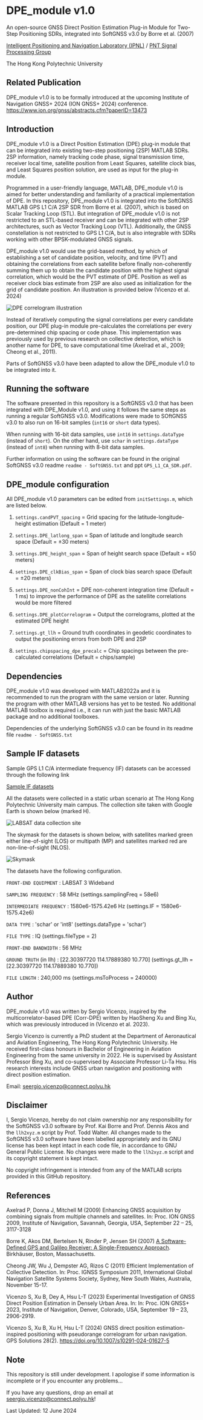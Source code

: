 # DPE_module v1.0
An open-source GNSS Direct Position Estimation Plug-in Module for Two-Step Positioning SDRs, integrated into SoftGNSS v3.0 by Borre et al. (2007)

[Intelligent Positioning and Navigation Laboratory (IPNL)](https://www.polyu.edu.hk/aae/ipn-lab/us/index.html) / [PNT Signal Processing Group](https://pbingxu.github.io/team/)

The Hong Kong Polytechnic University

## Related Publication
DPE_module v1.0 is to be formally introduced at the upcoming Institute of Navigation GNSS+ 2024 (ION GNSS+ 2024) conference.
<https://www.ion.org/gnss/abstracts.cfm?paperID=13473>

## Introduction
DPE_module v1.0 is a Direct Position Estimation (DPE) plug-in module that can be integrated into existing two-step positioning (2SP) MATLAB SDRs. 2SP information, namely tracking code phase, signal transmission time, receiver local time, satellite position from Least Squares, satellite clock bias, and Least Squares position solution, are used as input for the plug-in module. 

Programmed in a user-friendly language, MATLAB, DPE_module v1.0 is aimed for better understanding and familiarity of a practical implementation of DPE. In this repository, DPE_module v1.0 is integrated into the SoftGNSS MATLAB GPS L1 C/A 2SP SDR from Borre et al. (2007), which is based on Scalar Tracking Loop (STL). But integration of DPE_module v1.0 is not restricted to an STL-based receiver and can be integrated with other 2SP architectures, such as Vector Tracking Loop (VTL). Additionally, the GNSS constellation is not restricted to GPS L1 C/A, but is also integrable with SDRs working with other BPSK-modulated GNSS signals. 

DPE_module v1.0 would use the grid-based method, by which of establishing a set of candidate position, velocity, and time (PVT) and obtaining the correlations from each satellite before finally non-coherently summing them up to obtain the candidate position with the highest signal correlation, which would be the PVT estimate of DPE. Position as well as receiver clock bias estimate from 2SP are also used as initialization for the grid of candidate position. An illustration is provided below (Vicenzo et al. 2024)

![DPE correlogram illustration](https://github.com/Sergio-Vicenzo/GPSL1-DPEmodule/blob/main/DPE%20correlogram.jpg)

Instead of iteratively computing the signal correlations per every candidate position, our DPE plug-in module pre-calculates the correlations per every pre-determined chip spacing or code phase. This implementation was previously used by previous research on collective detection, which is another name for DPE, to save computational time (Axelrad et al., 2009; Cheong et al., 2011). 

Parts of SoftGNSS v3.0 have been adapted to allow the DPE_module v1.0 to be integrated into it. 

## Running the software
The software presented in this repository is a SoftGNSS v3.0 that has been integrated with DPE_Module v1.0, and using it follows the same steps as running a regular SoftGNSS v3.0. Modifications were made to SOftGNSS v3.0 to also run on 16-bit samples (`int16` or `short` data types). 

When running with 16-bit data samples, use `int16` in `settings.dataType` (instead of `short`). On the other hand, use `schar` in `settings.dataType` (instead of `int8`) when running with 8-bit data samples.

Further information on using the software can be found in the original SoftGNSS v3.0 readme `readme - SoftGNSS.txt` and ppt `GPS_L1_CA_SDR.pdf`.

## DPE_module configuration
All DPE_module v1.0 parameters can be edited from `initSettings.m`, which are listed below.

1. `settings.candPVT_spacing` = Grid spacing for the latitude-longitude-height estimation (Default = 1 meter)

2. `settings.DPE_latlong_span` = Span of latitude and longitude search space (Default = ±30 meters)

3. `settings.DPE_height_span` = Span of height search space (Default = ±50 meters)

4. `settings.DPE_clkBias_span` = Span of clock bias search space (Default = ±20 meters)

5. `settings.DPE_nonCohInt` = DPE non-coherent integration time (Default = 1 ms) to improve the performance of DPE as the satellite correlations would be more filtered

6. `settings.DPE_plotCorrelogram` = Output the correlograms, plotted at the estimated DPE height

7. `settings.gt_llh` = Ground truth coordinates in geodetic coordinates to output the positioning errors from both DPE and 2SP

8. `settings.chipspacing_dpe_precalc` = Chip spacings between the pre-calculated correlations (Default = chips/sample)

## Dependencies
DPE_module v1.0 was developed with MATLAB2022a and it is recommended to run the program with the same version or later. Running the program with other MATLAB versions has yet to be tested. No additional MATLAB toolbox is required i.e., it can run with just the basic MATLAB package and no additional toolboxes.

Dependencies of the underlying SoftGNSS v3.0 can be found in its readme file `readme - SoftGNSS.txt`

## Sample IF datasets
Sample GPS L1 C/A intermediate frequency (IF) datasets can be accessed through the following link

[Sample IF datasets](https://drive.google.com/drive/folders/12i75AUCq3DoXqF6xqQ88tibIY3eSlucN?usp=sharing)

All the datasets were collected in a static urban scenario at The Hong Kong Polytechnic University main campus. The collection site taken with Google Earth is shown below (marked H).

![LABSAT data collection site](https://github.com/Sergio-Vicenzo/GPSL1-DPEmodule/blob/main/Collection%20Site.jpg)

The skymask for the datasets is shown below, with satellites marked green either line-of-sight (LOS) or multipath (MP) and satellites marked red are non-line-of-sight (NLOS).

![Skymask](https://github.com/Sergio-Vicenzo/GPSL1-DPEmodule/blob/main/Skymask.jpg)

The datasets have the following configuration.

`FRONT-END EQUIPMENT`		: LABSAT 3 Wideband

`SAMPLING FREQUENCY`		: 58 MHz				(settings.samplingFreq = 58e6)

`INTERMEDIATE FREQUENCY`	: 1580e6-1575.42e6 Hz 			(settings.IF = 1580e6-1575.42e6)

`DATA TYPE`			: 'schar' or 'int8' 			(settings.dataType = 'schar')

`FILE TYPE`			: IQ 					(settings.fileType = 2)

`FRONT-END BANDWIDTH`		: 56 MHz

`GROUND TRUTH` (in llh)		: [22.30397720 114.17889380 10.770] 	(settings.gt_llh = [22.30397720 114.17889380 10.770])

`FILE LENGTH`			: 240,000 ms 				(settings.msToProcess = 240000)


## Author

DPE_module v1.0 was written by Sergio Vicenzo, inspired by the multicorrelator-based DPE (Corr-DPE) written by HaoSheng Xu and Bing Xu, which was previously introduced in (Vicenzo et al. 2023).

Sergio Vicenzo is currently a PhD student at the Department of Aeronautical and Aviation Engineering, The Hong Kong Polytechnic University. He received first-class honours in Bachelor of Engineering in Aviation Engineering from the same university in 2022. He is supervised by Assistant Professor Bing Xu, and co-supervised by Associate Professor Li-Ta Hsu. His research interests include GNSS urban navigation and positioning with direct position estimation.

Email: <seergio.vicenzo@connect.polyu.hk>

## Disclaimer
I, Sergio Vicenzo, hereby do not claim ownership nor any responsibility for the SoftGNSS v3.0 software by Prof. Kai Borre and Prof. Dennis Akos and the `llh2xyz.m` script by Prof. Todd Walter. All changes made to the SoftGNSS v3.0 software have been labelled appropriately and its GNU license has been kept intact in each code file, in accordance to GNU General Public License. No changes were made to the `llh2xyz.m` script and its copyright statement is kept intact.

No copyright infringement is intended from any of the MATLAB scripts provided in this GitHub repository.

## References
Axelrad P, Donna J, Mitchell M (2009) Enhancing GNSS acquisition by combining signals from multiple channels and satellites. In: Proc. ION GNSS 2009, Institute of Navigation, Savannah, Georgia, USA, September 22 – 25, 3117-3128

Borre K, Akos DM, Bertelsen N, Rinder P, Jensen SH (2007) [A Software-Defined GPS and Galileo Receiver: A Single-Frequency Approach](https://link.springer.com/book/10.1007/978-0-8176-4540-3). Birkhäuser, Boston, Massachusetts.

Cheong JW, Wu J, Dempster AG, Rizos C (2011) Efficient Implementation of Collective Detection. In: Proc. IGNSS Symposium 2011, International Global Navigation Satellite Systems Society, Sydney, New South Wales, Australia, November 15-17.

Vicenzo S, Xu B, Dey A, Hsu L-T (2023) Experimental Investigation of GNSS Direct Position Estimation in Densely Urban Area. In: In: Proc. ION GNSS+ 2023, Institute of Navigation, Denver, Colorado, USA, September 19 – 23, 2906-2919.

Vicenzo S, Xu B, Xu H, Hsu L-T (2024) GNSS direct position estimation-inspired positioning with pseudorange correlogram for urban navigation. GPS Solutions 28(2). https://doi.org/10.1007/s10291-024-01627-5

## Note
This repository is still under development. I apologise if some information is incomplete or if you encounter any problems...

If you have any questions, drop an email at <seergio.vicenzo@connect.polyu.hk>!

Last Updated: 12 June 2024

	   

